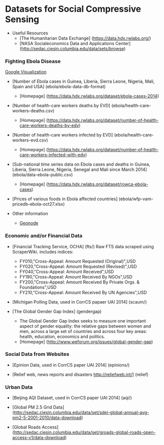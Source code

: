 <h1>Datasets for Social Compressive Sensing</h1>

* Useful Resources
  * [The Humanitarian Data Exchange] (https://data.hdx.rwlabs.org/)
  * [NASA Socialeconomics Data and Applications Center] (http://sedac.ciesin.columbia.edu/data/sets/browse)

<h3>Fighting Ebola Disease</h3>

[Google Visualization](http://www.google.com/publicdata/explore?ds=eq10po6kah9si_&ctype=m&strail=false&bcs=d&nselm=s&met_s=cases_cum&scale_s=lin&ind_s=false&ifdim=district&tunit=D&pit=1412892000000&hl=en&dl=en&ind=false&xMax=-5.891764156250019&xMin=-18.94352196875002&yMax=4.0345925292218&yMin=11.99141057995339&mapType=t&icfg=eq10po6kah9si_%253A2%253Adistrict%26%264:-71:-40:%7Ceq10po6kah9si_%253A2%253Adistrict%26%2611:24:-45:&iconSize=0.47#!ctype=m&strail=false&bcs=d&nselm=s&met_s=cases_cum&scale_s=lin&ind_s=false&ifdim=district&pit=1396454400000&hl=en_US&dl=en&ind=false)

* [Number of Ebola cases in Guinea, Liberia, Sierra Leone, Nigeria, Mali, Spain and USA] (ebola/ebola-data-db-format)
  * [Homepage] (https://data.hdx.rwlabs.org/dataset/ebola-cases-2014)

* [Number of health-care workers deaths by EVD] (ebola/health-care-workers-deaths.csv)
  * [Homepage] (https://data.hdx.rwlabs.org/dataset/number-of-health-care-workers-deaths-by-edv)

* [Number of health-care workers infected by EVD] (ebola/health-care-workers-evd.csv)
  * [Homepage] (https://data.hdx.rwlabs.org/dataset/number-of-health-care-workers-infected-with-edv)

* [Sub-national time series data on Ebola cases and deaths in Guinea, Liberia, Sierra Leone, Nigeria, Senegal and Mali since March 2014] (ebola/data-ebola-public.csv)
  * [Homepage] (https://data.hdx.rwlabs.org/dataset/rowca-ebola-cases)  

* [Prices of various foods in Ebola affected countries] (ebola/wfp-vam-pricedb-ebola-oct27.xlsx)

* Other information
  * [Geonode](http://www.ebolageonode.org/)

<h3>Economic and/or Financial Data</h3>

* [Financial Tracking Service, OCHA] (fts/)
  Raw FTS data scraped using ScraperWiki. includes indices:
    * FY010,"Cross-Appeal: Amount Requested (Original)",USD
    * FY020,"Cross-Appeal: Amount Requested (Revised)",USD
    * FY040,"Cross-Appeal: Amount Received",USD
    * FY190,"Cross-Appeal: Amount Received By NGOs",USD
    * FY200,"Cross-Appeal: Amount Received By Private Orgs. & Foundations",USD
    * FY210,"Cross-Appeal: Amount Received By UN Agencies",USD

* [Michigan Polling Data, used in CorrCS papaer UAI 2014] (scaum/)

* [The Global Gender Gap Index] (gendergap)
  * The Global Gender Gap Index seeks to measure one important aspect of gender equality: the relative gaps between women and men, across a large set of countries and across four key areas: health, education, economics and politics.
  * [Homepage] (http://www.weforum.org/issues/global-gender-gap)

<h3>Social Data from Websites</h3>

* [Epinion Data, used in CorrCS paper UAI 2014] (epinions/)

* [Relief web, news reports and disasters http://reliefweb.int/] (relief)

<h3>Urban Data</h3>

* [Beijing AQI Dataset, used in CorrCS paper UAI 2014] (aqi/)

* [Global PM 2.5 Grid Data] (http://sedac.ciesin.columbia.edu/data/set/sdei-global-annual-avg-pm2-5-2001-2010/data-download)

* [Global Roads Access] (http://sedac.ciesin.columbia.edu/data/set/groads-global-roads-open-access-v1/data-download)








